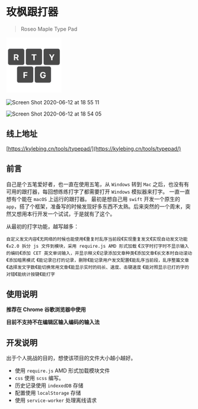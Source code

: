 # 玫枫跟打器
> Roseo Maple Type Pad

<img width="150" src="img/logo.png"/>


![Screen Shot 2020-06-12 at 18 55 11](https://user-images.githubusercontent.com/12215982/84495758-4fd07480-acde-11ea-884b-7da0645fd57b.png)

![Screen Shot 2020-06-12 at 18 54 05](https://user-images.githubusercontent.com/12215982/84495767-52cb6500-acde-11ea-9461-be512178c459.png)

## 线上地址

[https://kylebing.cn/tools/typepad/](https://kylebing.cn/tools/typepad/)

## 前言
自己是个五笔爱好者，也一直在使用五笔，从 `Windows` 转到 `Mac` 之后，也没有有可用的跟打器，每回想练练打字了都需要打开 `Windows` 模拟器来打字。
一直一直想有个能在 `macOS` 上运行的跟打器。
最初是想自己用 `swift` 开发一个原生的 `app`，搭了个框架，准备写的时候发现好多东西不太熟。后来突然的一个周末，突然又想用本行开发一个试试，于是就有了这个。

从最初的打字功能，越写越多：

`自定义发文内容`《`无网络的时候也能使用`《`重复时乱序当前段`《`实现重复发文`《`实现自动发文功能`《`v2.0 拆分 js 文件到模块，采用 require.js AMD 形式加载` 
《`汉字时打字时不显示输入的编码`《`添加 CET 英文单词输入，并显示释义`《`记录添加文章种类`《`添加文章`《`长文本时自动滚动`《`添加暗黑模式` 
《`能记录已打的记录，删除`《`能记录用户发文配置`《`能乱序当前段，乱序整篇文章`《`选择发文字数`《`能切换常用文章`《`能显示实时的码长、速度、击键速度`
《`能对照显示已打的字的对错`《`能统计按键`《`能打字`


## 使用说明

__推荐在 Chrome 谷歌浏览器中使用__

__目前不支持不在编辑区输入编码的输入法__


## 开发说明

出于个人挑战的目的，想使该项目的文件大小越小越好。

 - 使用 `require.js` AMD 形式加载模块文件
 - `css` 使用 `scss` 编写。
 - 历史记录使用 `indexedDB` 存储
 - 配置使用 `localStorage` 存储
 - 使用 `service-worker` 处理离线请求